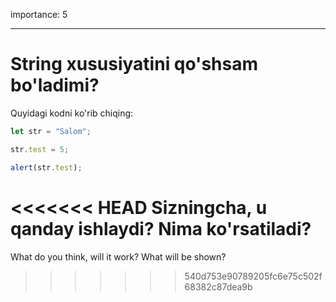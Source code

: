 importance: 5

---

# String xususiyatini qo'shsam bo'ladimi?


Quyidagi kodni ko'rib chiqing:

```js
let str = "Salom";

str.test = 5;

alert(str.test);
```

<<<<<<< HEAD
Sizningcha, u qanday ishlaydi? Nima ko'rsatiladi?
=======
What do you think, will it work? What will be shown?
>>>>>>> 540d753e90789205fc6e75c502f68382c87dea9b
